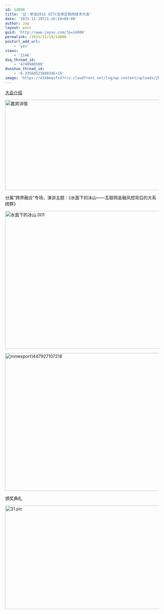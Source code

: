 ```yaml
---
id: 14808
title: '记：参加2015 GITC全球互联网技术大会'
date: '2015-11-19T21:26:19+08:00'
author: Jay
layout: post
guid: 'http://www.jayxu.com/?p=14808'
permalink: /2015/11/19/14808
posturl_add_url:
    - 'yes'
views:
    - '2146'
dsq_thread_id:
    - '4740980580'
duoshuo_thread_id:
    - '6.3356052388834E+18'
image: 'https://d1k8eqsfs47rrv.cloudfront.net/log/wp-content/uploads/2016/04/mmexport1447927107218.jpg'
---
```


<a href="http://thegitc.com/index.php/home/index/getPersonnelDetailed?id=564" target="_blank">大会介绍</a>

<a href="http://www.jayxu.com/log/wp-content/uploads/2016/04/嘉宾详情.png" rel="attachment wp-att-14811"><img class="alignnone size-medium wp-image-14811" src="http://www.jayxu.com/log/wp-content/uploads/2016/04/嘉宾详情-600x295.png" alt="嘉宾详情" width="600" height="295" /></a>

分属“跨界融合”专场，演讲主题：《水面下的冰山——互联网金融风控背后的大系统群》

<a href="http://www.jayxu.com/log/wp-content/uploads/2016/04/水面下的冰山.001.png" rel="attachment wp-att-14812"><img class="alignnone size-medium wp-image-14812" src="http://www.jayxu.com/log/wp-content/uploads/2016/04/水面下的冰山.001-600x450.png" alt="水面下的冰山.001" width="600" height="450" /></a>

<a href="http://www.jayxu.com/log/wp-content/uploads/2016/04/mmexport1447927107218.jpg" rel="attachment wp-att-14809"><img class="alignnone size-medium wp-image-14809" src="http://www.jayxu.com/log/wp-content/uploads/2016/04/mmexport1447927107218-600x450.jpg" alt="mmexport1447927107218" width="600" height="450" /></a>

颁奖典礼

<a href="http://www.jayxu.com/log/wp-content/uploads/2016/04/31.pic_.jpg" rel="attachment wp-att-14810"><img class="alignnone size-medium wp-image-14810" src="http://www.jayxu.com/log/wp-content/uploads/2016/04/31.pic_-600x338.jpg" alt="31.pic" width="600" height="338" /></a>